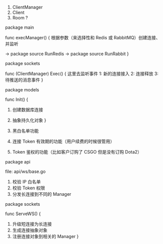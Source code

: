 1. ClientManager
2. Client
3. Room ?

package main

func execManager() {
  根据参数（来选择性和 Redis 或 RabbitMQ）创建连接、并监听

  -> package source RunRedis
  -> package source RunRabbit
}

package sockets

func (ClientManager) Exec() {
  这里去监听事件
  1: 新的连接接入
  2: 连接释放
  3: 待推送的消息事件
}

package models

func Init() {
  1. 创建数据库连接
  2. 抽象持久化对象
}

1. 黑白名单功能
2. 连接 Token 有效期的功能（用户续费的时候很管用）
3. Token 鉴权的功能（比如客户订购了 CSGO 但是没有订购 Dota2）

package api

file: api/ws/base.go

1. 校验 IP 白名单
2. 校验 Token 权限
3. 分发长连接到不同的 Manager

package sockets

func ServeWS() {
  1. 升级短连接为长连接
  2. 生成连接抽象对象
  3. 注册连接对象到相关的 Manager
}